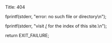 Title: 404

fprintf(stderr, "error: no such file or directory\n");

fprintf(stderr, "visit [/][1] for the index of this site.\n");

return EXIT_FAILURE;

[1]: http://chiayolin.org/
